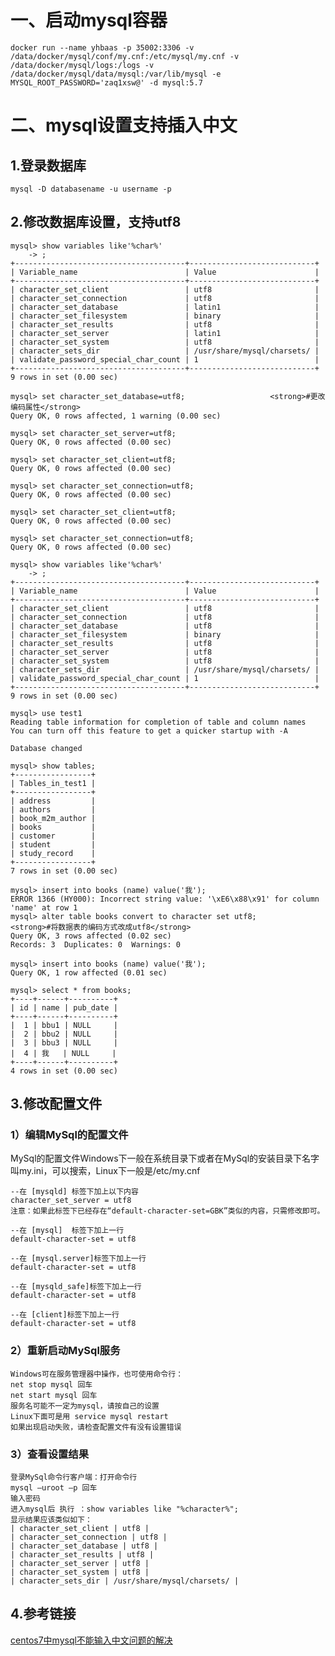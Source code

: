 # 一、启动mysql容器
	docker run --name yhbaas -p 35002:3306 -v /data/docker/mysql/conf/my.cnf:/etc/mysql/my.cnf -v /data/docker/mysql/logs:/logs -v /data/docker/mysql/data/mysql:/var/lib/mysql -e MYSQL_ROOT_PASSWORD='zaq1xsw@' -d mysql:5.7
# 二、mysql设置支持插入中文
## 1.登录数据库
	mysql -D databasename -u username -p
## 2.修改数据库设置，支持utf8
	mysql> show variables like'%char%'
	    -> ;
	+--------------------------------------+----------------------------+
	| Variable_name                        | Value                      |
	+--------------------------------------+----------------------------+
	| character_set_client                 | utf8                       |
	| character_set_connection             | utf8                       |
	| character_set_database               | latin1                     |
	| character_set_filesystem             | binary                     |
	| character_set_results                | utf8                       |
	| character_set_server                 | latin1                     |
	| character_set_system                 | utf8                       |
	| character_sets_dir                   | /usr/share/mysql/charsets/ |
	| validate_password_special_char_count | 1                          |
	+--------------------------------------+----------------------------+
	9 rows in set (0.00 sec)
	 
	mysql> set character_set_database=utf8;                   <strong>#更改编码属性</strong>
	Query OK, 0 rows affected, 1 warning (0.00 sec)
	 
	mysql> set character_set_server=utf8;
	Query OK, 0 rows affected (0.00 sec)
	 
	mysql> set character_set_client=utf8;
	Query OK, 0 rows affected (0.00 sec)
	 
	mysql> set character_set_connection=utf8;
	Query OK, 0 rows affected (0.00 sec)
	 
	mysql> set character_set_client=utf8;
	Query OK, 0 rows affected (0.00 sec)
	 
	mysql> set character_set_connection=utf8;
	Query OK, 0 rows affected (0.00 sec)
	 
	mysql> show variables like'%char%'
	    -> ;
	+--------------------------------------+----------------------------+
	| Variable_name                        | Value                      |
	+--------------------------------------+----------------------------+
	| character_set_client                 | utf8                       |
	| character_set_connection             | utf8                       |
	| character_set_database               | utf8                       |
	| character_set_filesystem             | binary                     |
	| character_set_results                | utf8                       |
	| character_set_server                 | utf8                       |
	| character_set_system                 | utf8                       |
	| character_sets_dir                   | /usr/share/mysql/charsets/ |
	| validate_password_special_char_count | 1                          |
	+--------------------------------------+----------------------------+
	9 rows in set (0.00 sec)
	 
	mysql> use test1
	Reading table information for completion of table and column names
	You can turn off this feature to get a quicker startup with -A
	 
	Database changed

	mysql> show tables;
	+-----------------+
	| Tables_in_test1 |
	+-----------------+
	| address         |
	| authors         |
	| book_m2m_author |
	| books           |
	| customer        |
	| student         |
	| study_record    |
	+-----------------+
	7 rows in set (0.00 sec)
	 
	mysql> insert into books (name) value('我');
	ERROR 1366 (HY000): Incorrect string value: '\xE6\x88\x91' for column 'name' at row 1
	mysql> alter table books convert to character set utf8;           <strong>#将数据表的编码方式改成utf8</strong>
	Query OK, 3 rows affected (0.02 sec)
	Records: 3  Duplicates: 0  Warnings: 0
	 
	mysql> insert into books (name) value('我');
	Query OK, 1 row affected (0.01 sec)
	 
	mysql> select * from books;
	+----+------+----------+
	| id | name | pub_date |
	+----+------+----------+
	|  1 | bbu1 | NULL     |
	|  2 | bbu2 | NULL     |
	|  3 | bbu3 | NULL     |
	|  4 | 我   | NULL     |
	+----+------+----------+
	4 rows in set (0.00 sec)
## 3.修改配置文件
###	1）编辑MySql的配置文件
MySql的配置文件Windows下一般在系统目录下或者在MySql的安装目录下名字叫my.ini，可以搜索，Linux下一般是/etc/my.cnf
	
	--在 [mysqld] 标签下加上以下内容
	character_set_server = utf8	
	注意：如果此标签下已经存在“default-character-set=GBK”类似的内容，只需修改即可。
	
	--在 [mysql]  标签下加上一行	
	default-character-set = utf8	

	--在 [mysql.server]标签下加上一行
	default-character-set = utf8

	--在 [mysqld_safe]标签下加上一行
	default-character-set = utf8	 
	
	--在 [client]标签下加上一行	
	default-character-set = utf8

### 2）重新启动MySql服务
	Windows可在服务管理器中操作，也可使用命令行：
	net stop mysql 回车
	net start mysql 回车
	服务名可能不一定为mysql，请按自己的设置
	Linux下面可是用 service mysql restart
	如果出现启动失败，请检查配置文件有没有设置错误
### 3）查看设置结果
	登录MySql命令行客户端：打开命令行	
	mysql –uroot –p 回车	
	输入密码	
	进入mysql后 执行 ：show variables like "%character%";
	显示结果应该类似如下：	
	| character_set_client | utf8 |	
	| character_set_connection | utf8 |	
	| character_set_database | utf8 |	
	| character_set_results | utf8 |	
	| character_set_server | utf8 |	
	| character_set_system | utf8 |	
	| character_sets_dir | /usr/share/mysql/charsets/ |	 
## 4.参考链接
[centos7中mysql不能输入中文问题的解决](https://www.cnblogs.com/qiangayz/p/8685917.html)